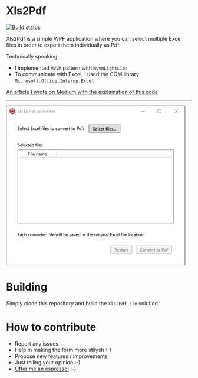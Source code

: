# Xls2Pdf

[![Build status](https://dev.azure.com/fbonizzi/GithubOpenSource/_apis/build/status/Xls2Pdf)](https://dev.azure.com/fbonizzi/GithubOpenSource/_build/latest?definitionId=24)

Xls2Pdf is a simple WPF application where you can select multiple Excel files in order to export them individually as Pdf.

Technically speaking:
- I implemented `MVVM` pattern with `MvvmLightLibs`
- To communicate with Excel, I used the COM library `Microsoft.Office.Interop.Excel`

[An article I wrote on Medium with the explaination of this code](https://medium.com/better-programming/convert-excel-files-into-pdf-in-c-net-5566f170a70e)

---
![Screenshot](https://raw.githubusercontent.com/FrancescoBonizzi/Xls2Pdf/master/Screenshots/Xls2PdfScreenshot.png)

# Building
Simply clone this repository and build the `Xls2Pdf.sln` solution.

# How to contribute
- Report any issues
- Help in making the form more stilysh :-)
- Propose new features / improvements
- Just telling your opinion :-)
- [Offer me an espresso!](https://www.paypal.com/cgi-bin/webscr?cmd=_donations&business=DTT7P8N3TV7N6&currency_code=EUR&source=url) ;-)
